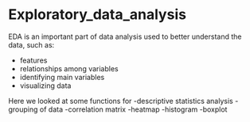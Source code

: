 # Exploratory_data_analysis

EDA is an important part of data analysis used to better understand the data, such as:
- features
- relationships among variables
- identifying main variables
- visualizing data

Here we looked at some functions for 
-descriptive statistics analysis
-grouping of data
-correlation matrix
-heatmap
-histogram
-boxplot

